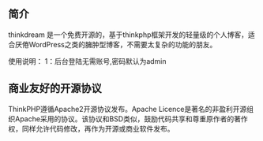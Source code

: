 ## 简介

thinkdream 是一个免费开源的，基于thinkphp框架开发的轻量级的个人博客，适合厌倦WordPress之类的臃肿型博客，不需要太复杂的功能的朋友。

使用说明：
	1：后台登陆无需账号,密码默认为admin

## 商业友好的开源协议

ThinkPHP遵循Apache2开源协议发布。Apache Licence是著名的非盈利开源组织Apache采用的协议。该协议和BSD类似，鼓励代码共享和尊重原作者的著作权，同样允许代码修改，再作为开源或商业软件发布。

